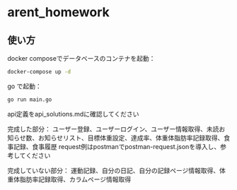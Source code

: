 # arent_homework

## 使い方
docker composeでデータベースのコンテナを起動：
```bash
docker-compose up -d
```
go で起動：
```bash
go run main.go 
```

api定義をapi_solutions.mdに確認してください

完成した部分：
ユーザー登録、ユーザーログイン、ユーザー情報取得、未読お知らせ数、お知らせリスト、目標体重設定、達成率、体重体脂肪率記録取得、食事記録、食事履歴
request例はpostmanでpostman-request.jsonを導入し、参考してください


完成していない部分：
運動記録、自分の日記、自分の記録ページ情報取得、体重体脂肪率記録取得、カラムページ情報取得